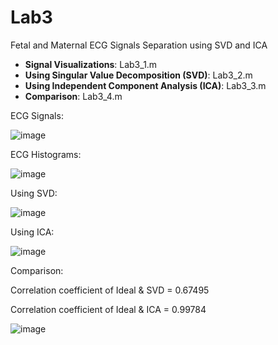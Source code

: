 # Lab3

Fetal and Maternal ECG Signals Separation using SVD and ICA

*   **Signal Visualizations**: Lab3_1.m
*   **Using Singular Value Decomposition (SVD)**: Lab3_2.m
*   **Using Independent Component Analysis (ICA)**: Lab3_3.m
*   **Comparison**: Lab3_4.m


ECG Signals:

![image](https://user-images.githubusercontent.com/94138466/152850835-c7c49ca3-1cd9-4065-85ec-b6aae3e44693.png)

ECG Histograms:

![image](https://user-images.githubusercontent.com/94138466/152850928-23911a34-240e-4daa-a6fe-a94db848b40b.png)

Using SVD:

![image](https://user-images.githubusercontent.com/94138466/152851182-19b60e94-b552-499e-8b35-776dea4a1684.png)

Using ICA:

![image](https://user-images.githubusercontent.com/94138466/152851123-af88ae18-9d72-49b2-b596-dc716d7aca14.png)

Comparison:

Correlation coefficient of Ideal & SVD = 0.67495

Correlation coefficient of Ideal & ICA = 0.99784

![image](https://user-images.githubusercontent.com/94138466/152851451-474c3a04-af0b-4e9e-a800-1fd6c9fb7f0d.png)

